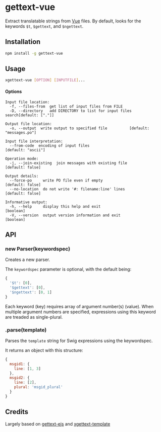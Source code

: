 # gettext-vue

Extract translatable strings from [Vue](https://vuejs.org) files. By default, looks for the keywords `$t`, `$gettext`, and `$ngettext`.

## Installation

```sh
npm install -g gettext-vue
```

## Usage

```sh
xgettext-vue [OPTION] [INPUTFILE]...
```

#### Options

```
Input file location:
  -f, --files-from  get list of input files from FILE
  -D, --directory   add DIRECTORY to list for input files search[default: ["."]]

Output file location:
  -o, --output  write output to specified file          [default: "messages.po"]

Input file interpretation:
  --from-code  encoding of input files                        [default: "ascii"]

Operation mode:
  -j, --join-existing  join messages with existing file         [default: false]

Output details:
  --force-po     write PO file even if empty                    [default: false]
  --no-location  do not write '#: filename:line' lines          [default: false]

Informative output:
  -h, --help     display this help and exit                            [boolean]
  -V, --version  output version information and exit                   [boolean]
```

## API

### new Parser(keywordspec)

Creates a new parser.

The `keywordspec` parameter is optional, with the default being:

```javascript
{
  '$t': [0],
  '$gettext': [0],
  '$ngettext': [0, 1]
}
```

Each keyword (key) requires array of argument number(s) (value). When multiple argument numbers are specified, expressions using this keyword are treaded as single-plural.

### .parse(template)

Parses the `template` string for Swig expressions using the keywordspec.

It returns an object with this structure:

```javascript
{
  msgid1: {
    line: [1, 3]
  },
  msgid2: {
    line: [2],
    plural: 'msgid_plural'
  }
}
```

## Credits

Largely based on [gettext-ejs](https://github.com/pekala/gettext-ejs) and [xgettext-template](https://github.com/gmarty/xgettext)
